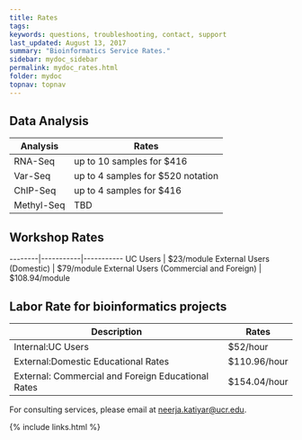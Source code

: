 ```yaml
---
title: Rates
tags:
keywords: questions, troubleshooting, contact, support
last_updated: August 13, 2017
summary: "Bioinformatics Service Rates."
sidebar: mydoc_sidebar
permalink: mydoc_rates.html
folder: mydoc
topnav: topnav
---
```


## Data Analysis

Analysis | Rates
-------- | -----
RNA-Seq| up to 10 samples for $416
Var-Seq| up to 4 samples for $520 notation
ChIP-Seq| up to 4 samples for $416
Methyl-Seq| TBD

## Workshop Rates

--------|-----------|-----------
UC Users | $23/module
External Users (Domestic) | $79/module
External Users (Commercial and Foreign) | $108.94/module

## Labor Rate for bioinformatics projects

Description | Rates
----------- | -----
Internal:UC Users | $52/hour
External:Domestic Educational Rates | $110.96/hour
External: Commercial and Foreign Educational Rates | $154.04/hour

For consulting services, please email at <a href="mailto:neerja.katiyar@ucr.edu">neerja.katiyar@ucr.edu</a>.

{% include links.html %}
